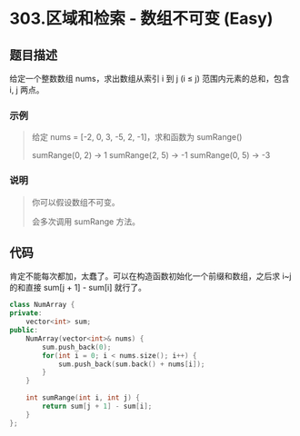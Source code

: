 # 303.区域和检索 - 数组不可变 (Easy)

## 题目描述

给定一个整数数组  nums，求出数组从索引 i 到 j  (i ≤ j) 范围内元素的总和，包含 i,  j 两点。

### 示例

> 给定 nums = [-2, 0, 3, -5, 2, -1]，求和函数为 sumRange()
> 
> sumRange(0, 2) -> 1
> sumRange(2, 5) -> -1
> sumRange(0, 5) -> -3

### 说明

> 你可以假设数组不可变。
> 
> 会多次调用 sumRange 方法。

## 代码

肯定不能每次都加，太蠢了。可以在构造函数初始化一个前缀和数组，之后求 i~j 的和直接 sum[j + 1] - sum[i] 就行了。

```c++ tab="前缀和"
class NumArray {
private:
    vector<int> sum;
public:
    NumArray(vector<int>& nums) {
        sum.push_back(0);
        for(int i = 0; i < nums.size(); i++) {
            sum.push_back(sum.back() + nums[i]);
        }
    }
    
    int sumRange(int i, int j) {
        return sum[j + 1] - sum[i];
    }
};
```
